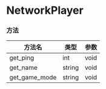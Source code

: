 # NetworkPlayer

### 方法

|  方法名   | 类型  | 参数  |
|  ----  | ----  | ----  |
|  get_ping   | int  | void |
|  get_name   | string  | void |
|  get_game_mode   | string  | void |